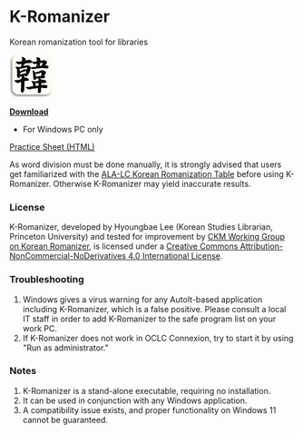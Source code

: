 # K-Romanizer
Korean romanization tool for libraries

<img src="./HAN.jpg" style="width: 75px">

**[Download](https://github.com/pulibrary/K-Romanizer/releases/latest/download/K-Romanizer.exe)**
- For Windows PC only

[Practice Sheet (HTML)](http://www.princeton.edu/~hyoungl/public/K-Romanizer.html)

As word division must be done manually, it is strongly advised that users get familiarized with the [ALA-LC Korean Romanization Table](https://www.loc.gov/catdir/cpso/romanization/korean.pdf) before using K-Romanizer. Otherwise K-Romanizer may yield inaccurate results.

### License
K-Romanizer, developed by Hyoungbae Lee (Korean Studies Librarian, Princeton University) and tested for improvement by [CKM Working Group on Korean Romanizer](http://www.eastasianlib.org/ckm/subcommittees.html#workinggroup), is licensed under a [Creative Commons Attribution-NonCommercial-NoDerivatives 4.0 International License](https://creativecommons.org/licenses/by-nc-nd/4.0/).

### Troubleshooting
 1) Windows gives a virus warning for any AutoIt-based application including K-Romanizer, which is a false positive. Please consult a local IT staff in order to add K-Romanizer to the safe program list on your work PC.
 2) If K-Romanizer does not work in OCLC Connexion, try to start it by using "Run as administrator."

### Notes
 1) K-Romanizer is a stand-alone executable, requiring no installation.
 2) It can be used in conjunction with any Windows application.
 3) A compatibility issue exists, and proper functionality on Windows 11 cannot be guaranteed.

